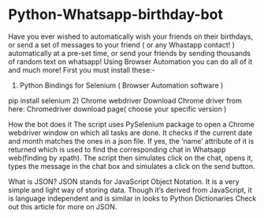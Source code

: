 # Python-Whatsapp-birthday-bot
Have you ever wished to automatically wish your friends on their birthdays, or send a set of messages to your friend ( or any Whastapp contact! ) automatically at a pre-set time, or send your friends by sending thousands of random text on whatsapp! Using Browser Automation you can do all of it and much more!
First you must install these:- 
1) Python Bindings for Selenium ( Browser Automation software ) 
 

pip install selenium
2) Chrome webdriver 
Download Chrome driver from here: Chromedriver download page( choose your specific version ) 

How the bot does it
The script uses PySelenium package to open a Chrome webdriver window on which all tasks are done. It checks if the current date and month matches the ones in a json file. If yes, the ‘name’ attribute of it is returned which is used to find the corresponding chat in Whatsapp web(finding by xpath). The script then simulates click on the chat, opens it, types the message in the chat box and simulates a click on the send button.
 

What is JSON?
JSON stands for JavaScript Object Notation. It is a very simple and light way of storing data. Though it’s derived from JavaScript, it is language independent and is similar in looks to Python Dictionaries 
Check out this article for more on JSON.
